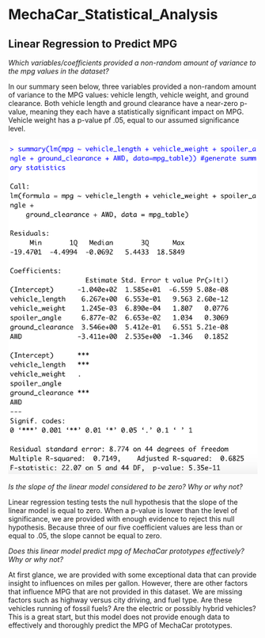 # MechaCar_Statistical_Analysis

## Linear Regression to Predict MPG

*Which variables/coefficients provided a non-random amount of variance to the mpg values in the dataset?*

In our summary seen below, three variables provided a non-random amount of variance to the MPG values: vehicle length, vehicle weight, and ground clearance. Both vehicle length and ground clearance have a near-zero p-value, meaning they each have a statistically significant impact on MPG. Vehicle weight has a p-value pf .05, equal to our assumed significance level.

![Figure 1](Resources/pvals.png)

*Is the slope of the linear model considered to be zero? Why or why not?*

Linear regression testing tests the null hypothesis that the slope of the linear model is equal to zero. When a p-value is lower than the level of significance, we are provided with enough evidence to reject this null hypothesis. Because three of our five coefficient values are less than or equal to .05, the slope cannot be equal to zero. 

*Does this linear model predict mpg of MechaCar prototypes effectively? Why or why not?*

At first glance, we are provided with some exceptional data that can provide insight to influences on miles per gallon. However, there are other factors that influence MPG that are not provided in this dataset. We are missing factors such as highway versus city driving, and fuel type. Are these vehicles running of fossil fuels? Are the electric or possibly hybrid vehicles?  This is a great start, but this model does not provide enough data to effectively and thoroughly predict the MPG of MechaCar prototypes.
